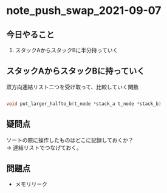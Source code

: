 # note_push_swap_2021-09-07

## 今日やること  

1. スタックAからスタックBに半分持っていく  


## スタックAからスタックBに持っていく

双方向連結リスト二つを受け取って、比較していく関数  

```C

void put_larger_halfto_b(t_node *stack_a t_node *stack_b)

```


## 疑問点
ソートの際に操作したものはどこに記録しておくか？  
→ 連結リストでつなげておく。  




## 問題点
- メモリリーク  